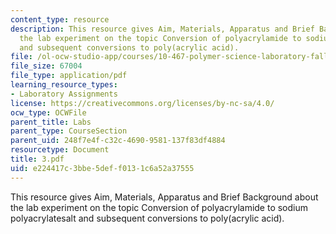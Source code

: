 ```yaml
---
content_type: resource
description: This resource gives Aim, Materials, Apparatus and Brief Background about
  the lab experiment on the topic Conversion of polyacrylamide to sodium polyacrylatesalt
  and subsequent conversions to poly(acrylic acid).
file: /ol-ocw-studio-app/courses/10-467-polymer-science-laboratory-fall-2005/e224417c3bbe5deff0131c6a52a37555_3.pdf
file_size: 67004
file_type: application/pdf
learning_resource_types:
- Laboratory Assignments
license: https://creativecommons.org/licenses/by-nc-sa/4.0/
ocw_type: OCWFile
parent_title: Labs
parent_type: CourseSection
parent_uid: 248f7e4f-c32c-4690-9581-137f83df4884
resourcetype: Document
title: 3.pdf
uid: e224417c-3bbe-5def-f013-1c6a52a37555
---
```

This resource gives Aim, Materials, Apparatus and Brief Background about the lab experiment on the topic Conversion of polyacrylamide to sodium polyacrylatesalt and subsequent conversions to poly(acrylic acid).